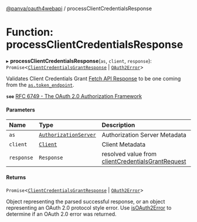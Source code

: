 [@panva/oauth4webapi](../README.md) / processClientCredentialsResponse

# Function: processClientCredentialsResponse

▸ **processClientCredentialsResponse**(`as`, `client`, `response`): `Promise`<[`ClientCredentialsGrantResponse`](../interfaces/ClientCredentialsGrantResponse.md) \| [`OAuth2Error`](../interfaces/OAuth2Error.md)\>

Validates Client Credentials Grant
[Fetch API Response](https://developer.mozilla.org/en-US/docs/Web/API/Response)
to be one coming from the
[`as.token_endpoint`](../interfaces/AuthorizationServer.md#token_endpoint).

**`see`** [RFC 6749 - The OAuth 2.0 Authorization Framework](https://www.rfc-editor.org/rfc/rfc6749.html#section-4.4)

#### Parameters

| Name | Type | Description |
| :------ | :------ | :------ |
| `as` | [`AuthorizationServer`](../interfaces/AuthorizationServer.md) | Authorization Server Metadata |
| `client` | [`Client`](../interfaces/Client.md) | Client Metadata |
| `response` | `Response` | resolved value from [clientCredentialsGrantRequest](clientCredentialsGrantRequest.md) |

#### Returns

`Promise`<[`ClientCredentialsGrantResponse`](../interfaces/ClientCredentialsGrantResponse.md) \| [`OAuth2Error`](../interfaces/OAuth2Error.md)\>

Object representing the parsed successful response, or an object
representing an OAuth 2.0 protocol style error. Use [isOAuth2Error](isOAuth2Error.md) to
determine if an OAuth 2.0 error was returned.
